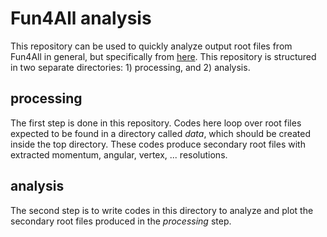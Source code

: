 # Fun4All analysis

This repository can be used to quickly analyze output root files from Fun4All in general, but specifically from [here](https://github.com/eic/g4lblvtx "EIC prototype All-Silicon tracker repository"). This repository is structured in two separate directories: 1) processing, and 2) analysis.

## processing

The first step is done in this repository. Codes here loop over root files expected to be found in a directory called *data*, which should be created inside the top directory. These codes produce secondary root files with extracted momentum, angular, vertex, ... resolutions.

## analysis

The second step is to write codes in this directory to analyze and plot the secondary root files produced in the *processing* step.
